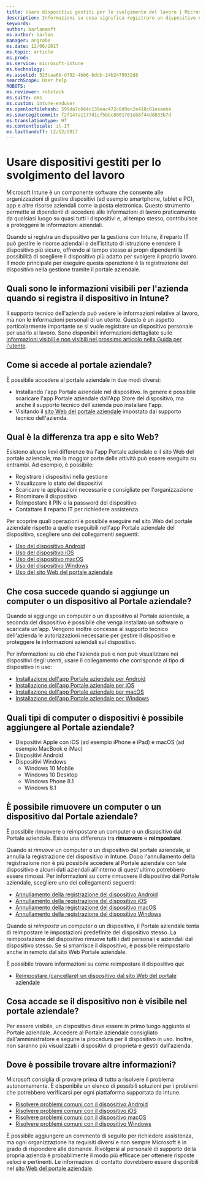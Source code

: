 ```yaml
---
title: Usare dispositivi gestiti per lo svolgimento del lavoro | Microsoft Docs
description: Informazioni su cosa significa registrare un dispositivo nel sistema di gestione con Intune.
keywords: 
author: barlanmsft
ms.author: barlan
manager: angrobe
ms.date: 12/06/2017
ms.topic: article
ms.prod: 
ms.service: microsoft-intune
ms.technology: 
ms.assetid: 523caa6b-d792-4bb6-bddb-24b2479932d8
searchScope: User help
ROBOTS: 
ms.reviewer: robstack
ms.suite: ems
ms.custom: intune-enduser
ms.openlocfilehash: 599da7c664c139eac472c8d9ec2e418c01eeaeb4
ms.sourcegitcommit: f2f147a1177d1cf5bbc8001701eb8f44dd833b7d
ms.translationtype: HT
ms.contentlocale: it-IT
ms.lasthandoff: 12/12/2017
---
```

# <a name="use-managed-devices-to-get-work-done"></a>Usare dispositivi gestiti per lo svolgimento del lavoro
Microsoft Intune è un componente software che consente alle organizzazioni di gestire dispositivi (ad esempio smartphone, tablet e PC), app e altre risorse aziendali come la posta elettronica. Questo strumento permette ai dipendenti di accedere alle informazioni di lavoro praticamente da qualsiasi luogo su quasi tutti i dispositivi e, al tempo stesso, contribuisce a proteggere le informazioni aziendali.

Quando si registra un dispositivo per la gestione con Intune, il reparto IT può gestire le risorse aziendali o dell'istituto di istruzione e rendere il dispositivo più sicuro, offrendo al tempo stesso ai propri dipendenti la possibilità di scegliere il dispositivo più adatto per svolgere il proprio lavoro. Il modo principale per eseguire questa operazione è la registrazione del dispositivo nella gestione tramite il portale aziendale.

## <a name="what-information-can-my-company-see-when-i-enroll-my-device-in-intune"></a>Quali sono le informazioni visibili per l'azienda quando si registra il dispositivo in Intune?
Il supporto tecnico dell'azienda può vedere le informazioni relative al lavoro, ma non le informazioni personali di un utente. Questo è un aspetto particolarmente importante se si vuole registrare un dispositivo personale per usarlo al lavoro. Sono disponibili informazioni dettagliate sulle [informazioni visibili e non visibili nel prossimo articolo nella Guida per l'utente](what-info-can-your-company-see-when-you-enroll-your-device-in-intune.md).

## <a name="how-do-i-get-the-company-portal"></a>Come si accede al portale aziendale?
È possibile accedere al portale aziendale in due modi diversi:

- Installando l'app Portale aziendale nel dispositivo. In genere è possibile scaricare l'app Portale aziendale dall'App Store del dispositivo, ma anche il supporto tecnico dell'azienda può installare l'app.
- Visitando il [sito Web del portale aziendale](https://portal.manage.microsoft.com#HelpDeskDialog) impostato dal supporto tecnico dell'azienda.

## <a name="whats-the-difference-between-the-app-and-the-website"></a>Qual è la differenza tra app e sito Web?
Esistono alcune lievi differenze tra l'app Portale aziendale e il sito Web del portale aziendale, ma la maggior parte delle attività può essere eseguita su entrambi. Ad esempio, è possibile:

- Registrare i dispositivi nella gestione
- Visualizzare lo stato dei dispositivi
- Scaricare le applicazioni necessarie e consigliate per l'organizzazione
- Rinominare il dispositivo
- Reimpostare il PIN o la password del dispositivo
- Contattare il reparto IT per richiedere assistenza

Per scoprire quali operazioni è possibile eseguire nel sito Web del portale aziendale rispetto a quelle eseguibili nell'app Portale aziendale del dispositivo, scegliere uno dei collegamenti seguenti:

- [Uso del dispositivo Android](using-your-android-device-with-intune.md)
- [Uso del dispositivo iOS](using-your-ios-device-with-intune.md)
- [Uso del dispositivo macOS](using-your-macos-device-with-intune.md)
- [Uso del dispositivo Windows](using-your-windows-device-with-intune.md)
- [Uso del sito Web del portale aziendale](using-the-intune-company-portal-website.md)

## <a name="what-happens-when-you-add-a-computer-or-device-to-the-company-portal"></a>Che cosa succede quando si aggiunge un computer o un dispositivo al Portale aziendale?
Quando si aggiunge un computer o un dispositivo al Portale aziendale, a seconda del dispositivo è possibile che venga installato un software o scaricata un'app. Vengono inoltre concesse al supporto tecnico dell'azienda le autorizzazioni necessarie per gestire il dispositivo e proteggere le informazioni aziendali sul dispositivo.

Per informazioni su ciò che l'azienda può e non può visualizzare nei dispositivi degli utenti, usare il collegamento che corrisponde al tipo di dispositivo in uso:

- [Installazione dell'app Portale aziendale per Android](what-happens-if-you-install-the-company-portal-app-and-enroll-your-device-in-intune-android.md)
- [Installazione dell'app Portale aziendale per iOS](what-happens-if-you-install-the-company-portal-app-and-enroll-your-device-in-intune-ios.md)
- [Installazione dell'app Portale aziendale per macOS](what-happens-if-you-install-the-company-portal-app-and-enroll-your-device-in-intune-macos.md)
- [Installazione dell'app Portale aziendale per Windows](what-happens-if-you-install-the-company-portal-app-and-enroll-your-device-in-intune-windows10.md)

## <a name="what-kind-of-computers-or-devices-can-you-add-to-the-company-portal"></a>Quali tipi di computer o dispositivi è possibile aggiungere al Portale aziendale?
-   Dispositivi Apple con iOS (ad esempio iPhone e iPad) e macOS (ad esempio MacBook e iMac)
-   Dispositivi Android
-   Dispositivi Windows
    -   Windows 10 Mobile
    -   Windows 10 Desktop
    -   Windows Phone 8.1
    -   Windows 8.1

## <a name="can-you-remove-a-computer-or-device-from-the-company-portal"></a>È possibile rimuovere un computer o un dispositivo dal Portale aziendale?
È possibile rimuovere o reimpostare un computer o un dispositivo dal Portale aziendale. Esiste una differenza tra **rimuovere** e **reimpostare**.

Quando si *rimuove* un computer o un dispositivo dal portale aziendale, si annulla la registrazione del dispositivo in Intune. Dopo l'annullamento della registrazione non è più possibile accedere al Portale aziendale con tale dispositivo e alcuni dati aziendali all'interno di quest'ultimo potrebbero essere rimossi. Per informazioni su come rimuovere il dispositivo dal Portale aziendale, scegliere uno dei collegamenti seguenti:

- [Annullamento della registrazione del dispositivo Android](unenroll-your-device-from-intune-android.md)
- [Annullamento della registrazione del dispositivo iOS](unenroll-your-device-from-intune-ios.md)
- [Annullamento della registrazione del dispositivo macOS](unenroll-your-device-from-intune-macos.md)
- [Annullamento della registrazione del dispositivo Windows](unenroll-your-device-from-intune-windows.md)

Quando si *reimposta* un computer o un dispositivo, il Portale aziendale tenta di reimpostare le impostazioni predefinite del dispositivo stesso. La reimpostazione del dispositivo rimuove tutti i dati personali e aziendali dal dispositivo stesso. Se si smarrisce il dispositivo, è possibile reimpostarlo anche in remoto dal sito Web Portale aziendale.

È possibile trovare informazioni su come reimpostare il dispositivo qui:

- [Reimpostare (cancellare) un dispositivo dal sito Web del portale aziendale](reset-erase-your-device-cpwebsite.md)

## <a name="what-if-i-cant-see-my-device-in-the-company-portal"></a>Cosa accade se il dispositivo non è visibile nel portale aziendale?
Per essere visibile, un dispositivo deve essere in primo luogo aggiunto al Portale aziendale. Accedere al Portale aziendale consigliato dall'amministratore e seguire la procedura per il dispositivo in uso. Inoltre, non saranno più visualizzati i dispositivi di proprietà e gestiti dall'azienda.

## <a name="where-else-can-i-go-for-help"></a>Dove è possibile trovare altre informazioni?
Microsoft consiglia di provare prima di tutto a risolvere il problema autonomamente. È disponibile un elenco di possibili soluzioni per i problemi che potrebbero verificarsi per ogni piattaforma supportata da Intune.

- [Risolvere problemi comuni con il dispositivo Android](troubleshoot-your-device-android.md)
- [Risolvere problemi comuni con il dispositivo iOS](troubleshoot-your-device-ios.md)
- [Risolvere problemi comuni con il dispositivo macOS](troubleshoot-your-device-macos.md)
- [Risolvere problemi comuni con il dispositivo Windows](troubleshoot-your-device-windows.md)

È possibile aggiungere un commento di seguito per richiedere assistenza, ma ogni organizzazione ha requisiti diversi e non sempre Microsoft è in grado di rispondere alle domande. Rivolgersi al personale di supporto della propria azienda è probabilmente il modo più efficace per ottenere risposte veloci e pertinenti. Le informazioni di contatto dovrebbero essere disponibili nel [sito Web del portale aziendale](https://portal.manage.microsoft.com#HelpDeskDialog).
